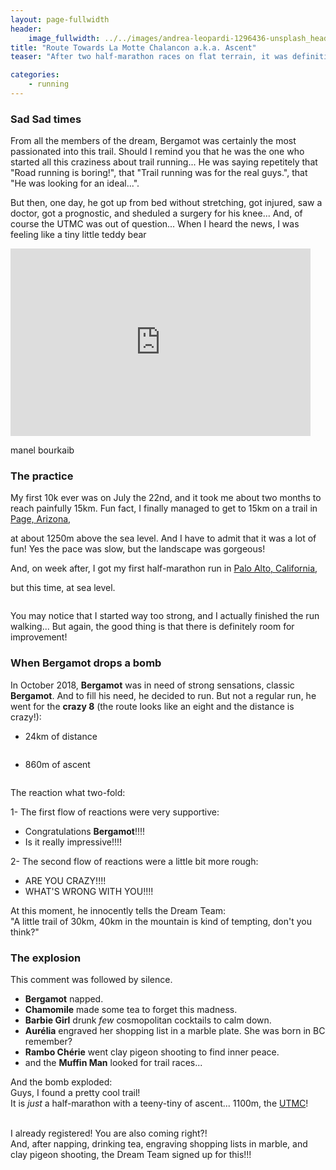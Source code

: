 ```yaml
---
layout: page-fullwidth
header:
    image_fullwidth: ../../images/andrea-leopardi-1296436-unsplash_header.jpg
title: "Route Towards La Motte Chalancon a.k.a. Ascent"
teaser: "After two half-marathon races on flat terrain, it was definitively time to reach the next level!"

categories:
    - running
---
```


### Sad Sad times

From all the members of the dream, Bergamot was certainly the most passionated into this trail. Should I remind you that he was the one who started all this craziness about trail running... He was saying repetitely that "Road running is boring!", that "Trail running was for the real guys.", that "He was looking for an ideal...".

But then, one day, he got up from bed without stretching, got injured, saw a doctor, got a prognostic, and sheduled a surgery for his knee...
And, of course the UTMC was out of question... When I heard the news, I was feeling like a tiny little teddy bear
 
<iframe width="480" height="300"  src="https://www.youtube.com/embed/sOZ4t2QTLM8" frameborder="0" allowfullscreen></iframe>


manel bourkaib

  
### The practice

My first 10k ever was on July the 22nd, and it took me about two months to reach painfully 15km.
Fun fact, I finally managed to get to 15km on a trail in 
<a href="https://en.wikipedia.org/wiki/age,_Arizona" target="_blank">Page, Arizona</a>, 

at about 1250m above the sea level. 
And I have to admit that it was a lot of fun! Yes the pace was slow, but the landscape was gorgeous! 
<img src="../../images/first15k.jpg" alt="">

And, on week after, I got my first half-marathon run in 
<a href="https://en.wikipedia.org/wiki/Palo_Alto,_California" target="_blank">Palo Alto, California</a>, 

 but this time, at sea level.

<img src="../../images/first21k.jpg" alt="">

You may notice that I started way too strong, and I actually finished the run walking... 
But again, the good thing is that there is definitely room for improvement!

### When **Bergamot** drops a bomb

In October 2018, **Bergamot** was in need of strong sensations, classic **Bergamot**. 
And to fill his need, he decided to run. But not a regular run, 
he went for the **crazy 8** (the route looks like an eight and the distance is crazy!):

* 24km of distance

<img src="../../images/crazy8-map.jpg" alt="">

* 860m of ascent

<img src="../../images/crazy8-deniv.jpg" alt="">

The reaction what two-fold:

1- The first flow of reactions were very supportive:
    
   * Congratulations **Bergamot**!!!!
   * Is it really impressive!!!! 

2- The second flow of reactions were a little bit more rough:
   * ARE YOU CRAZY!!!! 
   * WHAT'S WRONG WITH YOU!!!!

At this moment, he innocently tells the Dream Team: 
<br> "A little trail of 30km, 40km in the mountain is kind of tempting, don't you think?"

### The explosion

This comment was followed by silence.

   * **Bergamot** napped.
   * **Chamomile** made some tea to forget this madness.
   * **Barbie Girl** drunk *few* cosmopolitan cocktails to calm down.
   * **Aurélia** engraved her shopping list in a marble plate. She was born in BC remember?
   * **Rambo Chérie** went clay pigeon shooting to find inner peace.
   * and the **Muffin Man** looked for trail races...
 
And the bomb exploded:
<br> Guys, I found a pretty cool trail! 
<br> It is *just* a half-marathon with a teeny-tiny of ascent... 1100m, the 
<a href="https://www.utmc.fr" target="_blank">UTMC</a>!

<br> I already registered! You are also coming right?!
<br> And, after napping, drinking tea, engraving shopping lists in marble, and clay pigeon shooting, the Dream Team signed up for this!!! 

  

